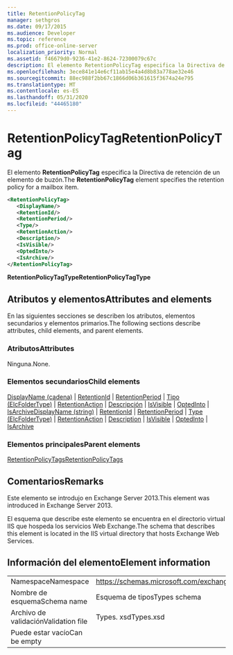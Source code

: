 ```yaml
---
title: RetentionPolicyTag
manager: sethgros
ms.date: 09/17/2015
ms.audience: Developer
ms.topic: reference
ms.prod: office-online-server
localization_priority: Normal
ms.assetid: f46679d0-9236-41e2-8624-72300079c67c
description: El elemento RetentionPolicyTag especifica la Directiva de retención de un elemento de buzón.
ms.openlocfilehash: 3ece841e14e6cf11ab15e4a4d8b83a778ae32e46
ms.sourcegitcommit: 88ec988f2bb67c1866d06b361615f3674a24e795
ms.translationtype: MT
ms.contentlocale: es-ES
ms.lasthandoff: 05/31/2020
ms.locfileid: "44465180"
---
```

# <a name="retentionpolicytag"></a><span data-ttu-id="7ff76-103">RetentionPolicyTag</span><span class="sxs-lookup"><span data-stu-id="7ff76-103">RetentionPolicyTag</span></span>

<span data-ttu-id="7ff76-104">El elemento **RetentionPolicyTag** especifica la Directiva de retención de un elemento de buzón.</span><span class="sxs-lookup"><span data-stu-id="7ff76-104">The **RetentionPolicyTag** element specifies the retention policy for a mailbox item.</span></span> 
  
```XML
<RetentionPolicyTag>
   <DisplayName/>
   <RetentionId/>
   <RetentionPeriod/>
   <Type/>
   <RetentionAction/>
   <Description/>
   <IsVisible/>
   <OptedInto/>
   <IsArchive/>
</RetentionPolicyTag>
```

 <span data-ttu-id="7ff76-105">**RetentionPolicyTagType**</span><span class="sxs-lookup"><span data-stu-id="7ff76-105">**RetentionPolicyTagType**</span></span>
## <a name="attributes-and-elements"></a><span data-ttu-id="7ff76-106">Atributos y elementos</span><span class="sxs-lookup"><span data-stu-id="7ff76-106">Attributes and elements</span></span>

<span data-ttu-id="7ff76-107">En las siguientes secciones se describen los atributos, elementos secundarios y elementos primarios.</span><span class="sxs-lookup"><span data-stu-id="7ff76-107">The following sections describe attributes, child elements, and parent elements.</span></span>
  
### <a name="attributes"></a><span data-ttu-id="7ff76-108">Atributos</span><span class="sxs-lookup"><span data-stu-id="7ff76-108">Attributes</span></span>

<span data-ttu-id="7ff76-109">Ninguna.</span><span class="sxs-lookup"><span data-stu-id="7ff76-109">None.</span></span>
  
### <a name="child-elements"></a><span data-ttu-id="7ff76-110">Elementos secundarios</span><span class="sxs-lookup"><span data-stu-id="7ff76-110">Child elements</span></span>

<span data-ttu-id="7ff76-111">[DisplayName (cadena)](displayname-string.md)  |  [RetentionId](retentionid.md)  |  [RetentionPeriod](retentionperiod.md)  |  [Tipo (ElcFolderType)](type-elcfoldertype.md)  |  [RetentionAction](retentionaction.md)  |  [Descripción](description.md)  |  [IsVisible](isvisible.md)  |  [OptedInto](optedinto.md)  |  [IsArchive](isarchive.md)</span><span class="sxs-lookup"><span data-stu-id="7ff76-111">[DisplayName (string)](displayname-string.md) | [RetentionId](retentionid.md) | [RetentionPeriod](retentionperiod.md) | [Type (ElcFolderType)](type-elcfoldertype.md) | [RetentionAction](retentionaction.md) | [Description](description.md) | [IsVisible](isvisible.md) | [OptedInto](optedinto.md) | [IsArchive](isarchive.md)</span></span>
  
### <a name="parent-elements"></a><span data-ttu-id="7ff76-112">Elementos principales</span><span class="sxs-lookup"><span data-stu-id="7ff76-112">Parent elements</span></span>

[<span data-ttu-id="7ff76-113">RetentionPolicyTags</span><span class="sxs-lookup"><span data-stu-id="7ff76-113">RetentionPolicyTags</span></span>](retentionpolicytags.md)
  
## <a name="remarks"></a><span data-ttu-id="7ff76-114">Comentarios</span><span class="sxs-lookup"><span data-stu-id="7ff76-114">Remarks</span></span>

<span data-ttu-id="7ff76-115">Este elemento se introdujo en Exchange Server 2013.</span><span class="sxs-lookup"><span data-stu-id="7ff76-115">This element was introduced in Exchange Server 2013.</span></span>
  
<span data-ttu-id="7ff76-116">El esquema que describe este elemento se encuentra en el directorio virtual IIS que hospeda los servicios Web Exchange.</span><span class="sxs-lookup"><span data-stu-id="7ff76-116">The schema that describes this element is located in the IIS virtual directory that hosts Exchange Web Services.</span></span>
  
## <a name="element-information"></a><span data-ttu-id="7ff76-117">Información del elemento</span><span class="sxs-lookup"><span data-stu-id="7ff76-117">Element information</span></span>

|||
|:-----|:-----|
|<span data-ttu-id="7ff76-118">Namespace</span><span class="sxs-lookup"><span data-stu-id="7ff76-118">Namespace</span></span>  <br/> |https://schemas.microsoft.com/exchange/services/2006/types  <br/> |
|<span data-ttu-id="7ff76-119">Nombre de esquema</span><span class="sxs-lookup"><span data-stu-id="7ff76-119">Schema name</span></span>  <br/> |<span data-ttu-id="7ff76-120">Esquema de tipos</span><span class="sxs-lookup"><span data-stu-id="7ff76-120">Types schema</span></span>  <br/> |
|<span data-ttu-id="7ff76-121">Archivo de validación</span><span class="sxs-lookup"><span data-stu-id="7ff76-121">Validation file</span></span>  <br/> |<span data-ttu-id="7ff76-122">Types. xsd</span><span class="sxs-lookup"><span data-stu-id="7ff76-122">Types.xsd</span></span>  <br/> |
|<span data-ttu-id="7ff76-123">Puede estar vacío</span><span class="sxs-lookup"><span data-stu-id="7ff76-123">Can be empty</span></span>  <br/> ||
   

